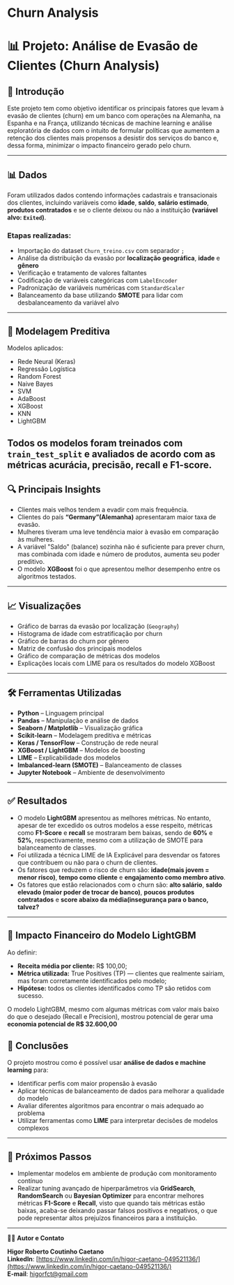 # Churn Analysis

# 📊 Projeto: Análise de Evasão de Clientes (Churn Analysis)

## 📝 Introdução

Este projeto tem como objetivo identificar os principais fatores que levam à evasão de clientes (churn) em um banco com operações na Alemanha, na Espanha e na França, utilizando técnicas de machine learning e análise exploratória de dados com o intuito de formular políticas que aumentem a retenção dos clientes mais propensos a desistir dos serviços do banco e, dessa forma, minimizar o impacto financeiro gerado pelo churn.

---

## 📊 Dados

Foram utilizados dados contendo informações cadastrais e transacionais dos clientes, incluindo variáveis como **idade**, **saldo**, **salário estimado**, **produtos contratados** e se o cliente deixou ou não a instituição **(variável alvo: `Exited`)**.

### Etapas realizadas:
- Importação do dataset `Churn_treino.csv` com separador `;`
- Análise da distribuição da evasão por **localização geográfica**, **idade** e **gênero**
- Verificação e tratamento de valores faltantes
- Codificação de variáveis categóricas com `LabelEncoder`
- Padronização de variáveis numéricas com `StandardScaler`
- Balanceamento da base utilizando **SMOTE** para lidar com desbalanceamento da variável alvo

---

## 🤖 Modelagem Preditiva

Modelos aplicados:
- Rede Neural (Keras)
- Regressão Logística
- Random Forest
- Naive Bayes
- SVM
- AdaBoost
- XGBoost
- KNN
- LightGBM

Todos os modelos foram treinados com `train_test_split` e avaliados de acordo com as métricas **acurácia**, **precisão**, **recall** e **F1-score**.
---

## 🔍 Principais Insights

- Clientes mais velhos tendem a evadir com mais frequência.
- Clientes do país **“Germany”(Alemanha)** apresentaram maior taxa de evasão.
- Mulheres tiveram uma leve tendência maior à evasão em comparação às mulheres.
- A variável "Saldo" (balance) sozinha não é suficiente para prever churn, mas combinada com idade e número de produtos, aumenta seu poder preditivo.
- O modelo **XGBoost** foi o que apresentou melhor desempenho entre os algoritmos testados.

---

## 📈 Visualizações

- Gráfico de barras da evasão por localização (`Geography`)
- Histograma de idade com estratificação por churn
- Gráfico de barras do churn por gênero
- Matriz de confusão dos principais modelos
- Gráfico de comparação de métricas dos modelos
- Explicações locais com LIME para os resultados do modelo XGBoost

---

## 🛠️ Ferramentas Utilizadas

- **Python** – Linguagem principal  
- **Pandas** – Manipulação e análise de dados  
- **Seaborn / Matplotlib** – Visualização gráfica  
- **Scikit-learn** – Modelagem preditiva e métricas  
- **Keras / TensorFlow** – Construção de rede neural  
- **XGBoost / LightGBM** – Modelos de boosting  
- **LIME** – Explicabilidade dos modelos  
- **Imbalanced-learn (SMOTE)** – Balanceamento de classes  
- **Jupyter Notebook** – Ambiente de desenvolvimento  

---

## ✅ Resultados

- O modelo **LightGBM** apresentou as melhores métricas. No entanto, apesar de ter excedido os outros modelos a esse respeito, métricas como **F1-Score** e **recall** se mostraram bem baixas, sendo de **60%** e **52%**, respectivamente, mesmo com a utilização de SMOTE para balanceamento de classes. 
- Foi utilizada a técnica LIME de IA Explicável para desvendar os fatores que contribuem ou não para o churn de clientes.
- Os fatores que reduzem o risco de churn são: **idade(mais jovem = menor risco)**, **tempo como cliente** e **engajamento como membro ativo**.
- Os fatores que estão relacionados com o churn são: **alto salário**, **saldo elevado (maior poder de trocar de banco)**, **poucos produtos contratados** e **score abaixo da média(insegurança para o banco, talvez?**
---

## 💼  Impacto Financeiro do Modelo LightGBM

Ao definir:

- **Receita média por cliente:** R$ 100,00;
- **Métrica utilizada:** True Positives (TP) — clientes que realmente sairiam, mas foram corretamente identificados pelo modelo;
- **Hipótese:** todos os clientes identificados como TP são retidos com sucesso.

O modelo LightGBM, mesmo com algumas métricas com valor mais baixo do que o desejado (Recall e Precision), mostrou potencial de gerar uma **economia potencial de R$ 32.600,00**

## 🧠 Conclusões

O projeto mostrou como é possível usar **análise de dados e machine learning** para:

- Identificar perfis com maior propensão à evasão
- Aplicar técnicas de balanceamento de dados para melhorar a qualidade do modelo
- Avaliar diferentes algoritmos para encontrar o mais adequado ao problema
- Utilizar ferramentas como **LIME** para interpretar decisões de modelos complexos

---

## 🔄 Próximos Passos

- Implementar modelos em ambiente de produção com monitoramento contínuo
- Realizar tuning avançado de hiperparâmetros via **GridSearch**, **RandomSearch** ou **Bayesian Optimizer** para encontrar melhores métricas **F1-Score** e **Recall**, visto que quando tais métricas estão baixas, acaba-se deixando passar falsos positivos e negativos, o que pode representar altos prejuízos financeiros para a instituição.

---

🧑‍💻 **Autor e Contato**

**Higor Roberto Coutinho Caetano**  
**LinkedIn**: [https://www.linkedin.com/in/higor-caetano-049521136/](https://www.linkedin.com/in/higor-caetano-049521136/)  
**E-mail**: higorfct@gmail.com  
